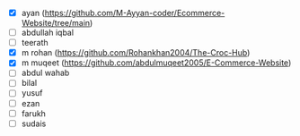 - [x] ayan (https://github.com/M-Ayyan-coder/Ecommerce-Website/tree/main)
- [ ] abdullah iqbal
- [ ] teerath
- [x] m rohan (https://github.com/Rohankhan2004/The-Croc-Hub)
- [x] m muqeet (https://github.com/abdulmuqeet2005/E-Commerce-Website)
- [ ] abdul wahab
- [ ] bilal
- [ ] yusuf
- [ ] ezan
- [ ] farukh
- [ ] sudais
